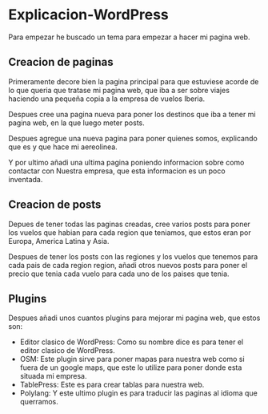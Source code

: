 # Explicacion-WordPress

Para empezar he buscado un tema para empezar a hacer mi pagina web.
## Creacion de paginas
<p> Primeramente decore bien la pagina principal para que estuviese acorde de lo que queria que tratase mi pagina web, que iba a ser sobre viajes haciendo una pequeña copia a la empresa de vuelos Iberia.
<p>Despues cree una pagina nueva para poner los destinos que iba a tener mi pagina web, en la que luego meter posts.
<p> Despues agregue una nueva pagina para poner quienes somos, explicando que es y que hace mi aereolinea.
<p> Y por ultimo añadi una ultima pagina poniendo informacion sobre como contactar con Nuestra empresa, que esta informacion es un poco inventada.

## Creacion de posts
<p> Depues de tener todas las paginas creadas, cree varios posts para poner los vuelos que habian para cada region que teniamos, que estos eran por Europa, America Latina y Asia.
<p> Despues de tener los posts con las regiones y los vuelos que tenemos para cada pais de cada region region, añadi otros nuevos posts para poner el precio que tenia cada vuelo para cada uno de los paises que tenia.

## Plugins
<p> Despues añadi unos cuantos plugins para mejorar mi pagina web, que estos son: 
  
- Editor clasico de WordPress: Como su nombre dice es para tener el editor clasico de WordPress.
- OSM: Este plugin sirve para poner mapas para nuestra web como si fuera de un google maps, que este lo utilize para poner donde esta situada mi empresa.
- TablePress: Este es para crear tablas para nuestra web.
- Polylang: Y este ultimo plugin es para traducir las paginas al idioma que querramos.
